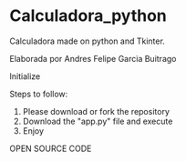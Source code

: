 # Calculadora_python
Calculadora made on python and Tkinter.

Elaborada por Andres Felipe Garcia Buitrago

Initialize

Steps to follow:

1) Please download or fork the repository
2) Download the "app.py" file and execute 
3) Enjoy

OPEN SOURCE CODE